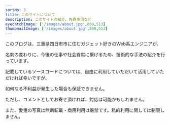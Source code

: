 ```yaml
---
sortNo: 3
title: このサイトについて
description: このサイトの紹介、免責事項など
eyecatchImage: ['/images/about.jpg',800,513]
thumbnailImage: ['/images/about.jpg',800,513]
---
```


このブログは、三重県四日市市に住むガジェット好きのWeb系エンジニアが、

名刺の変わりに、今後の仕事や社会貢献に繋げるため、技術的な手法の紹介を行っています。

記載しているソースコードについては、自由に利用していただいて活用していただければ幸いですが、

如何なる不利益が発生した場合も保証できません。

ただし、コメントとしてお寄せ頂ければ、対応は可能かもしれません。

また、愛兎の写真は無断転載・商用利用は厳禁です。私的利用に関しては制限しません。

